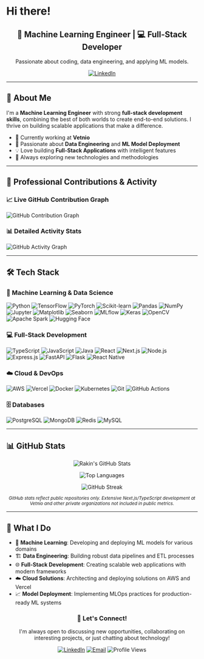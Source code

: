 # Hi there! 

<div align="center">
  
  ## 🤖 Machine Learning Engineer | 💻 Full-Stack Developer
  
  Passionate about coding, data engineering, and applying ML models. 
  
  [![LinkedIn](https://img.shields.io/badge/LinkedIn-Connect-blue?style=for-the-badge&logo=linkedin)](https://linkedin.com/in/rakinali)
  
</div>

---

## 🚀 About Me

I'm a **Machine Learning Engineer** with strong **full-stack development skills**, combining the best of both worlds to create end-to-end solutions. I thrive on building scalable applications that make a difference.

- 🔭 Currently working at **Vetnio**
- 🌱 Passionate about **Data Engineering** and **ML Model Deployment**
- 💡 Love building **Full-Stack Applications** with intelligent features
- 🎯 Always exploring new technologies and methodologies

---

## 🏢 Professional Contributions & Activity

### 📈 Live GitHub Contribution Graph
![GitHub Contribution Graph](https://ghchart.rshah.org/RakinAli)

### 📊 Detailed Activity Stats
![GitHub Activity Graph](https://github-readme-activity-graph.vercel.app/graph?username=RakinAli&theme=github-compact&hide_border=true)

---

## 🛠️ Tech Stack

### 🧠 Machine Learning & Data Science
![Python](https://img.shields.io/badge/Python-3776AB?style=for-the-badge&logo=python&logoColor=white)
![TensorFlow](https://img.shields.io/badge/TensorFlow-FF6F00?style=for-the-badge&logo=tensorflow&logoColor=white)
![PyTorch](https://img.shields.io/badge/PyTorch-EE4C2C?style=for-the-badge&logo=pytorch&logoColor=white)
![Scikit-learn](https://img.shields.io/badge/scikit--learn-F7931E?style=for-the-badge&logo=scikit-learn&logoColor=white)
![Pandas](https://img.shields.io/badge/pandas-150458?style=for-the-badge&logo=pandas&logoColor=white)
![NumPy](https://img.shields.io/badge/numpy-013243?style=for-the-badge&logo=numpy&logoColor=white)
![Jupyter](https://img.shields.io/badge/Jupyter-F37626?style=for-the-badge&logo=jupyter&logoColor=white)
![Matplotlib](https://img.shields.io/badge/Matplotlib-11557c?style=for-the-badge&logo=python&logoColor=white)
![Seaborn](https://img.shields.io/badge/Seaborn-3776AB?style=for-the-badge&logo=python&logoColor=white)
![MLflow](https://img.shields.io/badge/MLflow-0194E2?style=for-the-badge&logo=mlflow&logoColor=white)
![Keras](https://img.shields.io/badge/Keras-D00000?style=for-the-badge&logo=keras&logoColor=white)
![OpenCV](https://img.shields.io/badge/OpenCV-27338e?style=for-the-badge&logo=opencv&logoColor=white)
![Apache Spark](https://img.shields.io/badge/Apache%20Spark-E25A1C?style=for-the-badge&logo=apache-spark&logoColor=white)
![Hugging Face](https://img.shields.io/badge/Hugging%20Face-FFD21E?style=for-the-badge&logo=huggingface&logoColor=black)

### 💻 Full-Stack Development
![TypeScript](https://img.shields.io/badge/TypeScript-007ACC?style=for-the-badge&logo=typescript&logoColor=white)
![JavaScript](https://img.shields.io/badge/JavaScript-F7DF1E?style=for-the-badge&logo=javascript&logoColor=black)
![Java](https://img.shields.io/badge/Java-ED8B00?style=for-the-badge&logo=java&logoColor=white)
![React](https://img.shields.io/badge/React-20232A?style=for-the-badge&logo=react&logoColor=61DAFB)
![Next.js](https://img.shields.io/badge/Next.js-000000?style=for-the-badge&logo=nextdotjs&logoColor=white)
![Node.js](https://img.shields.io/badge/Node.js-43853D?style=for-the-badge&logo=node.js&logoColor=white)
![Express.js](https://img.shields.io/badge/Express.js-404D59?style=for-the-badge&logo=express&logoColor=white)
![FastAPI](https://img.shields.io/badge/FastAPI-009688?style=for-the-badge&logo=fastapi&logoColor=white)
![Flask](https://img.shields.io/badge/Flask-000000?style=for-the-badge&logo=flask&logoColor=white)
![React Native](https://img.shields.io/badge/React%20Native-61DAFB?style=for-the-badge&logo=react&logoColor=black)

### ☁️ Cloud & DevOps
![AWS](https://img.shields.io/badge/AWS-232F3E?style=for-the-badge&logo=amazon-aws&logoColor=white)
![Vercel](https://img.shields.io/badge/Vercel-000000?style=for-the-badge&logo=vercel&logoColor=white)
![Docker](https://img.shields.io/badge/Docker-2496ED?style=for-the-badge&logo=docker&logoColor=white)
![Kubernetes](https://img.shields.io/badge/Kubernetes-326CE5?style=for-the-badge&logo=kubernetes&logoColor=white)
![Git](https://img.shields.io/badge/Git-F05032?style=for-the-badge&logo=git&logoColor=white)
![GitHub Actions](https://img.shields.io/badge/GitHub%20Actions-2088FF?style=for-the-badge&logo=github-actions&logoColor=white)

### 🗄️ Databases
![PostgreSQL](https://img.shields.io/badge/PostgreSQL-316192?style=for-the-badge&logo=postgresql&logoColor=white)
![MongoDB](https://img.shields.io/badge/MongoDB-4EA94B?style=for-the-badge&logo=mongodb&logoColor=white)
![Redis](https://img.shields.io/badge/Redis-DC382D?style=for-the-badge&logo=redis&logoColor=white)
![MySQL](https://img.shields.io/badge/MySQL-00000F?style=for-the-badge&logo=mysql&logoColor=white)

---

## 📊 GitHub Stats

<div align="center">
  
  ![Rakin's GitHub Stats](https://github-readme-stats.vercel.app/api?username=RakinAli&show_icons=true&theme=radical&hide_border=true&count_private=true&include_all_commits=true)
  
  ![Top Languages](https://github-readme-stats.vercel.app/api/top-langs/?username=RakinAli&layout=compact&theme=radical&hide_border=true&count_private=true&include_all_commits=true&langs_count=8)
  
  ![GitHub Streak](https://github-readme-streak-stats.herokuapp.com/?user=RakinAli&theme=radical&hide_border=true&count_private=true)
  
  <sub>*GitHub stats reflect public repositories only. Extensive Next.js/TypeScript development at Vetnio and other private organizations not included in public metrics.*</sub>
  
</div>

---

## 💼 What I Do

- 🔬 **Machine Learning**: Developing and deploying ML models for various domains
- 🏗️ **Data Engineering**: Building robust data pipelines and ETL processes
- 🌐 **Full-Stack Development**: Creating scalable web applications with modern frameworks
- ☁️ **Cloud Solutions**: Architecting and deploying solutions on AWS and Vercel
- 📈 **Model Deployment**: Implementing MLOps practices for production-ready ML systems



<div align="center">
  
  ### 💬 Let's Connect!
  
  I'm always open to discussing new opportunities, collaborating on interesting projects, or just chatting about technology!
  
  [![LinkedIn](https://img.shields.io/badge/LinkedIn-0077B5?style=for-the-badge&logo=linkedin&logoColor=white)](https://linkedin.com/in/rakinali)
  [![Email](https://img.shields.io/badge/Email-D14836?style=for-the-badge&logo=gmail&logoColor=white)](mailto:rakinali@gmail.com.com)
  ![Profile Views](https://komarev.com/ghpvc/?username=RakinAli&style=for-the-badge&color=brightgreen)
  
</div>

